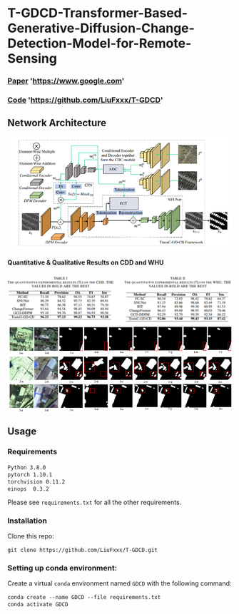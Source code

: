 # T-GDCD-Transformer-Based-Generative-Diffusion-Change-Detection-Model-for-Remote-Sensing

### [Paper](https://www.google.com) 'https://www.google.com'
### [Code](https://github.com/LiuFxxx/T-GDCD) 'https://github.com/LiuFxxx/T-GDCD'
## Network Architecture
![输入图片说明](photos/4.png)
#### Quantitative & Qualitative Results on CDD and WHU
![输入图片说明](photos/5.png)
![输入图片说明](photos/2.png)
##  Usage
### Requirements
```
Python 3.8.0
pytorch 1.10.1
torchvision 0.11.2
einops  0.3.2
```
Please see ```requirements.txt``` for all the other requirements.
### Installation
Clone this repo:
```
git clone https://github.com/LiuFxxx/T-GDCD.git
```
### Setting up conda environment:
Create a virtual ```conda``` environment named ```GDCD``` with the following command:
```
conda create --name GDCD --file requirements.txt
conda activate GDCD
```


